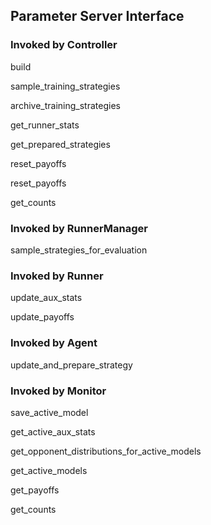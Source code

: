 ## Parameter Server Interface

### Invoked by Controller

build

sample_training_strategies

archive_training_strategies

get_runner_stats

get_prepared_strategies

reset_payoffs

reset_payoffs

get_counts

### Invoked by RunnerManager

sample_strategies_for_evaluation

### Invoked by Runner

update_aux_stats

update_payoffs

### Invoked by Agent

update_and_prepare_strategy

### Invoked by Monitor

save_active_model

get_active_aux_stats

get_opponent_distributions_for_active_models

get_active_models

get_payoffs

get_counts